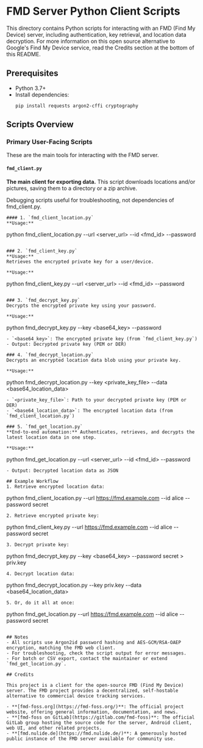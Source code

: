 # FMD Server Python Client Scripts

This directory contains Python scripts for interacting with an FMD (Find My Device) server, including authentication, key retrieval, and location data decryption.
For more information on this open source alternative to Google's Find My Device service, read the Credits section at the bottom of this README.

## Prerequisites
- Python 3.7+
- Install dependencies:
  ```
  pip install requests argon2-cffi cryptography
  ```

## Scripts Overview
### Primary User-Facing Scripts

These are the main tools for interacting with the FMD server.

#### `fmd_client.py`
**The main client for exporting data.** This script downloads locations and/or pictures, saving them to a directory or a zip archive.

Debugging scripts useful for troubleshooting, not dependencies of fmd_client.py.
```
#### 1. `fmd_client_location.py`
**Usage:**
```
python fmd_client_location.py --url <server_url> --id <fmd_id> --password <password>
```

### 2. `fmd_client_key.py`
**Usage:**
Retrieves the encrypted private key for a user/device.

**Usage:**
```
python fmd_client_key.py --url <server_url> --id <fmd_id> --password <password>
```

### 3. `fmd_decrypt_key.py`
Decrypts the encrypted private key using your password.

**Usage:**
```
python fmd_decrypt_key.py --key <base64_key> --password <password>
```
- `<base64_key>`: The encrypted private key (from `fmd_client_key.py`)
- Output: Decrypted private key (PEM or DER)

### 4. `fmd_decrypt_location.py`
Decrypts an encrypted location data blob using your private key.

**Usage:**
```
python fmd_decrypt_location.py --key <private_key_file> --data <base64_location_data>
```
- `<private_key_file>`: Path to your decrypted private key (PEM or DER)
- `<base64_location_data>`: The encrypted location data (from `fmd_client_location.py`)

### 5. `fmd_get_location.py`
**End-to-end automation:** Authenticates, retrieves, and decrypts the latest location data in one step.

**Usage:**
```
python fmd_get_location.py --url <server_url> --id <fmd_id> --password <password>
```
- Output: Decrypted location data as JSON

## Example Workflow
1. Retrieve encrypted location data:
   ```
   python fmd_client_location.py --url https://fmd.example.com --id alice --password secret
   ```
2. Retrieve encrypted private key:
   ```
   python fmd_client_key.py --url https://fmd.example.com --id alice --password secret
   ```
3. Decrypt private key:
   ```
   python fmd_decrypt_key.py --key <base64_key> --password secret > priv.key
   ```
4. Decrypt location data:
   ```
   python fmd_decrypt_location.py --key priv.key --data <base64_location_data>
   ```
5. Or, do it all at once:
   ```
   python fmd_get_location.py --url https://fmd.example.com --id alice --password secret
   ```

## Notes
- All scripts use Argon2id password hashing and AES-GCM/RSA-OAEP encryption, matching the FMD web client.
- For troubleshooting, check the script output for error messages.
- For batch or CSV export, contact the maintainer or extend `fmd_get_location.py`.

## Credits

This project is a client for the open-source FMD (Find My Device) server. The FMD project provides a decentralized, self-hostable alternative to commercial device tracking services.

- **[fmd-foss.org](https://fmd-foss.org/)**: The official project website, offering general information, documentation, and news.
- **[fmd-foss on GitLab](https://gitlab.com/fmd-foss)**: The official GitLab group hosting the source code for the server, Android client, web UI, and other related projects.
- **[fmd.nulide.de](https://fmd.nulide.de/)**: A generously hosted public instance of the FMD server available for community use.